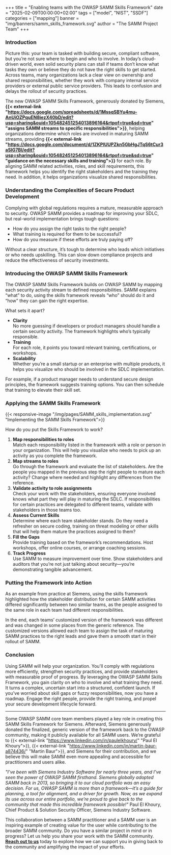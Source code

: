 +++
title = "Enabling teams with the OWASP SAMM Skills Framework"
date = "2025-02-09T00:00:00+02:00"
tags = ["model", "NIST", "SSDF"]
categories = ["mapping"]
banner = "img/banners/samm_skills_framework.svg"
author = "The SAMM Project Team"
+++

### Introduction

Picture this: your team is tasked with building secure, compliant software, but you’re not sure where to begin and who to involve. In today’s cloud-driven world, even solid security plans can stall if teams don’t know what tasks they own or believe they do not have the right skills to get started. Across teams, many organizations lack a clear view on ownership and shared responsibilities, whether they work with company internal service providers or external public service providers. This leads to confusion and delays the rollout of security practices.

The new OWASP SAMM Skills Framework, generously donated by Siemens, **{{< external-link "https://docs.google.com/spreadsheets/d/1MssqSBYu4mu-AnUiOZPquEN8iezX40bD/edit?usp=sharing&ouid=105482451254013896164&rtpof=true&sd=true" "assigns SAMM streams to specific responsibilities">}}**, helping organizations determine which roles are involved in maturing SAMM streams, providing **{{< external-link "https://docs.google.com/document/d/1ZKPIUUPZkn5GbHgJTqS6tCur3aSIG7BI/edit?usp=sharing&ouid=105482451254013896164&rtpof=true&sd=true" "guidance on the necessary skills and training">}}** for each role. By aligning SAMM related activities, roles, and skill requirements, this framework helps you identify the right stakeholders and the training they need. In addition, it helps organizations visualize shared responsibilities.


### Understanding the Complexities of Secure Product Development

Complying with global regulations requires a mature, measurable approach to security. OWASP SAMM provides a roadmap for improving your SDLC, but real-world implementation brings tough questions:  
* How do you assign the right tasks to the right people?
* What training is required for them to be successful?
* How do you measure if these efforts are truly paying off?

Without a clear structure, it’s tough to determine who leads which initiatives or who needs upskilling. This can slow down compliance projects and reduce the effectiveness of security investments.


### Introducing the OWASP SAMM Skills Framework

The OWASP SAMM Skills Framework builds on OWASP SAMM by mapping each security activity stream to defined responsibilities. SAMM explains “what” to do, using the skills framework reveals “who” should do it and “how” they can gain the right expertise.

What sets it apart?  
* **Clarity**  
    No more guessing if developers or product managers should handle a certain security activity. The framework highlights who’s typically responsible.
* **Training**  
    For each role, it points you toward relevant training, certifications, or workshops.
* **Scalability**  
    Whether you’re a small startup or an enterprise with multiple products, it helps you visualize who should be involved in the SDLC implementation.

For example, if a product manager needs to understand secure design principles, the framework suggests training options. You can then schedule that training to elevate their skill set.

### Applying the SAMM Skills Framework

{{< responsive-image  "/img/pages/SAMM_skills_implementation.svg" "Implementing the SAMM Skills Framework">}}

How do you put the Skills Framework to work?
1. **Map responsibilities to roles**  
    Match each responsibility listed in the framework with a role or person in your organization. This will help you visualize who needs to pick up an activity as you complete the framework.
2. **Map streams to roles**   
    Go through the framework and evaluate the list of stakeholders. Are the people you mapped in the previous step the right people to mature each activity? Change where needed and highlight any differences from the reference.
3. **Validate activity to role assignments**  
    Check your work with the stakeholders, ensuring everyone involved knows what part they will play in maturing the SDLC. If responsibilities for certain practices are delegated to different teams, validate with stakeholders in those teams too. 
4. **Assess Current Skills**   
    Determine where each team stakeholder stands. Do they need a refresher on secure coding, training on threat modeling or other skills that will help them mature the practices assigned to them?
5. **Fill the Gaps**  
    Provide training based on the framework’s recommendations. Host workshops, offer online courses, or arrange coaching sessions.
6. **Track Progress**  
    Use SAMM to measure improvement over time. Show stakeholders and auditors that you’re not just talking about security—you’re demonstrating tangible advancement.


### Putting the Framework into Action
As an example from practice at Siemens, using the skills framework highlighted how the stakeholder distribution for certain SAMM activities differed significantly between two similar teams, as the people assigned to the same role in each team had different responsibilities.

In the end, each teams’ customized version of the framework was different and was changed  in some places from the generic reference. The customized versions allowed each team to assign the task of maturing SAMM practices to the right leads and gave them a smooth start in their rollout of SAMM.


### Conclusion
Using SAMM will help your organization. You'll comply with regulations more efficiently, strengthen security practices, and provide stakeholders with measurable proof of progress.
By leveraging the OWASP SAMM Skills Framework, you gain clarity on who to involve and what training they need. It turns a complex, uncertain start into a structured, confident launch. 
If you’ve worried about skill gaps or fuzzy responsibilities, now you have a roadmap. Engage the right people, provide the right training, and propel your secure development lifecycle forward.


---
Some OWASP SAMM core team members played a key role in creating this SAMM Skills Framework for Siemens. Afterward, Siemens generously donated the finalized, generic version of the framework back to the OWASP community, making it publicly available for all SAMM users. We’re grateful to {{< external-link "https://www.linkedin.com/in/paulelkhoury/" "Paul El Khoury">}}, {{< external-link "https://www.linkedin.com/in/martin-baur-a874436/" "Martin Baur">}}, and Siemens for their contribution, and we believe this will make SAMM even more appealing and accessible for practitioners and users alike.

*"I’ve been with Siemens Industry Software for nearly three years, and I’ve seen the power of OWASP SAMM firsthand. Siemens globally adopted SAMM back in 2013, so bringing it to our cloud portfolio was an easy decision. For us, OWASP SAMM is more than a framework—it’s a guide for planning, a tool for alignment, and a driver for growth. Now, as we expand its use across our entire portfolio, we’re proud to give back to the community that made this incredible framework possible!"* Paul El Khoury, Chief Product & Solution Security Officer, Siemens Industry Software.

This collaboration between a SAMM practitioner and a SAMM user is an inspiring example of creating  value for the user while contributing to the broader SAMM community. Do you have a similar project in mind or in progress? Let us help you share your work with the SAMM community. **[Reach out to us](/contact)** today to explore how we can support you in giving back to the community and amplifying the impact of your efforts.
